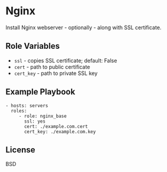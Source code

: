 Nginx 
=====


Install Nginx webserver - optionally - along with SSL certificate.

Role Variables
--------------

- `ssl` - copies SSL certificate; default: False
- `cert` - path to public certificate
- `cert_key` - path to private SSL key


Example Playbook
----------------

    - hosts: servers
      roles:
         - role: nginx_base
           ssl: yes
           cert: ./example.com.cert
           cert_key: ./example.com.key

License
-------

BSD
